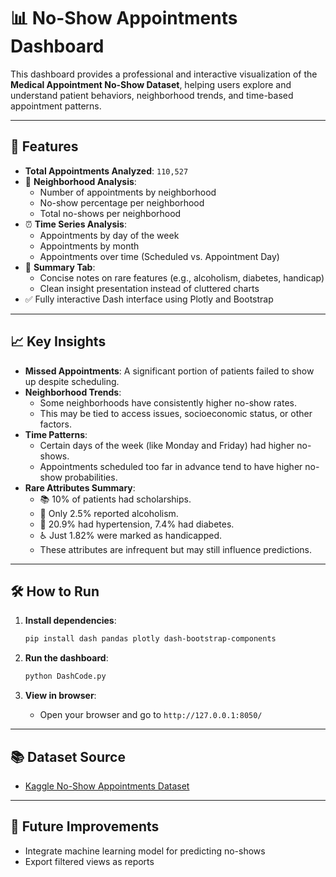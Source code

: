 # 📊 No-Show Appointments Dashboard

This dashboard provides a professional and interactive visualization of the **Medical Appointment No-Show Dataset**, helping users explore and understand patient behaviors, neighborhood trends, and time-based appointment patterns.

---

## 🚀 Features

- **Total Appointments Analyzed**: `110,527`
- 📌 **Neighborhood Analysis**:
  - Number of appointments by neighborhood
  - No-show percentage per neighborhood
  - Total no-shows per neighborhood
- ⏰ **Time Series Analysis**:
  - Appointments by day of the week
  - Appointments by month
  - Appointments over time (Scheduled vs. Appointment Day)
- 📄 **Summary Tab**:
  - Concise notes on rare features (e.g., alcoholism, diabetes, handicap)
  - Clean insight presentation instead of cluttered charts
- ✅ Fully interactive Dash interface using Plotly and Bootstrap

---

## 📈 Key Insights

- **Missed Appointments**: A significant portion of patients failed to show up despite scheduling.
- **Neighborhood Trends**:
  - Some neighborhoods have consistently higher no-show rates.
  - This may be tied to access issues, socioeconomic status, or other factors.
- **Time Patterns**:
  - Certain days of the week (like Monday and Friday) had higher no-shows.
  - Appointments scheduled too far in advance tend to have higher no-show probabilities.
- **Rare Attributes Summary**:
  - 📚 10% of patients had scholarships.
  - 🍷 Only 2.5% reported alcoholism.
  - 💉 20.9% had hypertension, 7.4% had diabetes.
  - ♿ Just 1.82% were marked as handicapped.
  - These attributes are infrequent but may still influence predictions.

---

## 🛠️ How to Run

1. **Install dependencies**:
   ```bash
   pip install dash pandas plotly dash-bootstrap-components
   ```

2. **Run the dashboard**:
   ```bash
   python DashCode.py
   ```

3. **View in browser**:
   - Open your browser and go to `http://127.0.0.1:8050/`

---

## 📚 Dataset Source

- [Kaggle No-Show Appointments Dataset](https://www.kaggle.com/joniarroba/noshowappointments)

---

## 🧠 Future Improvements

- Integrate machine learning model for predicting no-shows
- Export filtered views as reports
